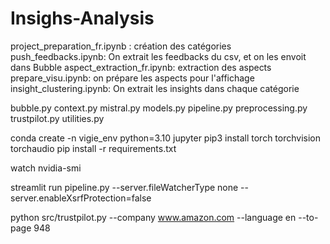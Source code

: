 # Insighs-Analysis


project_preparation_fr.ipynb : création des catégories
push_feedbacks.ipynb: On extrait les feedbacks du csv, et on les envoit dans Bubble
aspect_extraction_fr.ipynb: extraction des aspects
prepare_visu.ipynb:  on prépare les aspects pour l'affichage
insight_clustering.ipynb: On extrait les insights dans chaque catégorie

bubble.py
context.py
mistral.py
models.py
pipeline.py
preprocessing.py
trustpilot.py
utilities.py




conda create -n vigie_env python=3.10 jupyter
pip3 install torch torchvision torchaudio
pip install -r requirements.txt


watch nvidia-smi

streamlit run pipeline.py --server.fileWatcherType none --server.enableXsrfProtection=false


python src/trustpilot.py --company www.amazon.com --language en --to-page 948